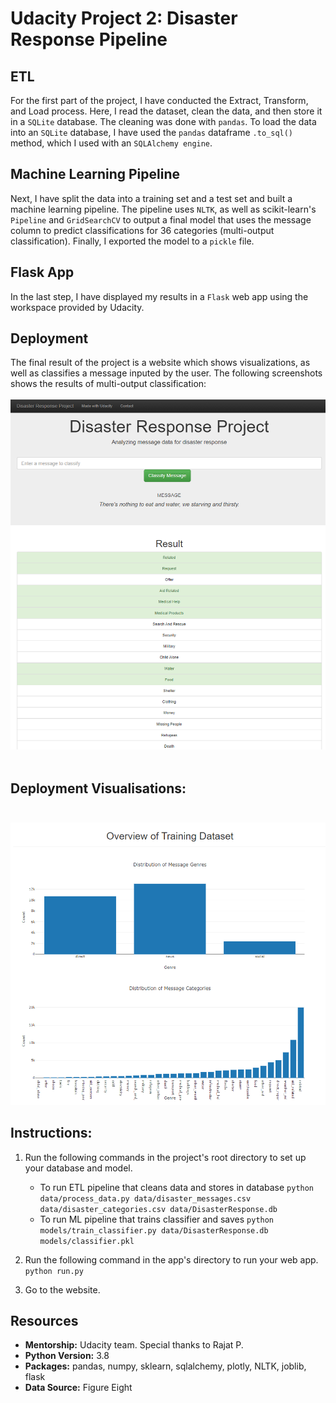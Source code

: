 # Udacity Project 2: Disaster Response Pipeline

## ETL
For the first part of the project, I have conducted the Extract, Transform, and Load process. Here, I read the dataset, clean the data, and then store it in a `SQLite` database. The cleaning was done with `pandas`.
To load the data into an `SQLite` database, I have used the `pandas` dataframe `.to_sql()` method, which I used with an `SQLAlchemy engine`.

## Machine Learning Pipeline
Next, I have split the data into a training set and a test set and built a machine learning pipeline.
The pipeline uses `NLTK`, as well as scikit-learn's `Pipeline` and `GridSearchCV` to output a final model that uses the message column to predict classifications for 36 categories (multi-output classification). Finally, I exported the model to a `pickle` file.

## Flask App
In the last step, I have displayed my results in a `Flask` web app using the workspace provided by Udacity.

## Deployment
The final result of the project is a website which shows visualizations, as well as classifies a message inputed by the user. The following screenshots shows the results of multi-output classification:</br></br>
![](https://github.com/tmargary/disaster_response_pipelines/blob/master/deployment_screenshots/2.png)</br></br>

## Deployment Visualisations:</br></br>
![](https://github.com/tmargary/disaster_response_pipelines/blob/master/deployment_screenshots/3.png)

## Instructions:
1. Run the following commands in the project's root directory to set up your database and model.

    - To run ETL pipeline that cleans data and stores in database
        `python data/process_data.py data/disaster_messages.csv data/disaster_categories.csv data/DisasterResponse.db`
    - To run ML pipeline that trains classifier and saves
        `python models/train_classifier.py data/DisasterResponse.db models/classifier.pkl`

2. Run the following command in the app's directory to run your web app.
    `python run.py`

3. Go to the website.

## Resources
- **Mentorship:** Udacity team. Special thanks to Rajat P.<br/>
- **Python Version:** 3.8<br/>
- **Packages:** pandas, numpy, sklearn, sqlalchemy, plotly, NLTK, joblib, flask<br/>
- **Data Source:** Figure Eight<br/>
